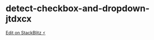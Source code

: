 # detect-checkbox-and-dropdown-jtdxcx

[Edit on StackBlitz ⚡️](https://stackblitz.com/edit/detect-checkbox-and-dropdown-jtdxcx)